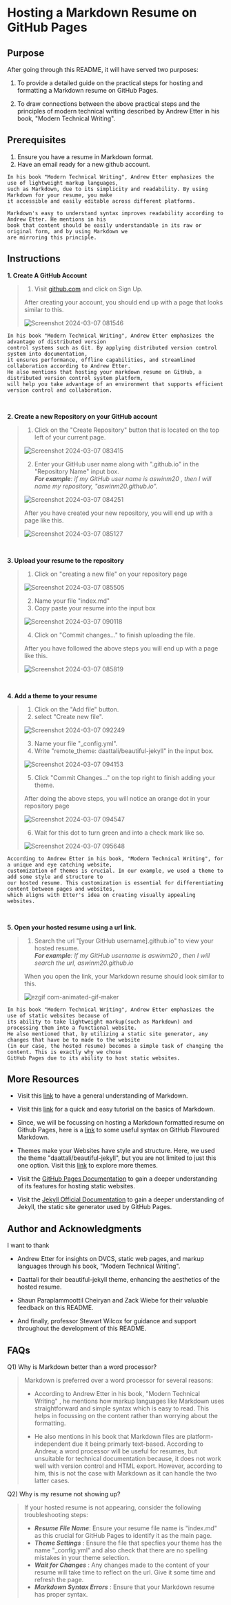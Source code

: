 # Hosting a Markdown Resume on GitHub Pages

## Purpose

After going through this README, it will have served two purposes: 

1. To provide a detailed guide on the practical steps for hosting and formatting a Markdown resume on GitHub Pages.

2. To draw connections between the above practical steps and the principles of modern technical writing described by Andrew Etter in his book, "Modern Technical Writing".

## Prerequisites

1. Ensure you have a resume in Markdown format.
2. Have an email ready for a new github account.


~~~
In his book "Modern Technical Writing", Andrew Etter emphasizes the use of lightweight markup languages,
such as Markdown, due to its simplicity and readability. By using Markdown for your resume, you make
it accessible and easily editable across different platforms. 

Markdown's easy to understand syntax improves readability according to Andrew Etter. He mentions in his
book that content should be easily understandable in its raw or original form, and by using Markdown we
are mirroring this principle. 
~~~


## Instructions

**1. Create A GitHub Account**
> 1. Visit [github.com](https://github.com/) and click on Sign Up.<br>
>
>After creating your account, you should end up with a page that looks similar to this.
>    
> ![Screenshot 2024-03-07 081546](https://github.com/Aswin-Manoj/Aswin-Manoj.github.io/assets/131378919/74059718-40b7-42a3-8eab-8e5a508e8ee0)

```
In his book "Modern Technical Writing", Andrew Etter emphasizes the advantage of distributed version 
control systems such as Git. By applying distributed version control system into documentation, 
it ensures performance, offline capabilities, and streamlined collaboration according to Andrew Etter.
He also mentions that hosting your markdown resume on GitHub, a distributed version control system platform,
will help you take advantage of an environment that supports efficient version control and collaboration.
```


<br>

**2. Create a new Repository on your GitHub account**
> 1. Click on the "Create Repository" button that is located on the top left of your current page.
>    
> ![Screenshot 2024-03-07 083415](https://github.com/Aswin-Manoj/Aswin-Manoj.github.io/assets/131378919/07690590-9bbd-4627-9d27-524b9975db4c)
>
> 2. Enter your GitHub user name along with ".github.io" in the "Repository Name" input box. <br>
>    ***For example**: if my GitHub user name is aswinm20 , then I will name my repository, "aswinm20.github.io".*
>
> ![Screenshot 2024-03-07 084251](https://github.com/Aswin-Manoj/Aswin-Manoj.github.io/assets/131378919/9e3dd4eb-1346-4e99-8d6a-1a89755eaab4)
>
> After you have created your new repository, you will end up with a page like this.
>
> ![Screenshot 2024-03-07 085127](https://github.com/Aswin-Manoj/Aswin-Manoj.github.io/assets/131378919/d033f4e0-bf23-47cf-8e6a-d5639c4db7f1)

<br>

**3. Upload your resume to the repository**
> 1. Click on "creating a new file" on your repository page
>
> ![Screenshot 2024-03-07 085505](https://github.com/Aswin-Manoj/Aswin-Manoj.github.io/assets/131378919/803848de-c067-4c9c-96d6-967984606451)
>
> 2. Name your file "index.md"
> 3. Copy paste your resume into the input box
>
> ![Screenshot 2024-03-07 090118](https://github.com/Aswin-Manoj/Aswin-Manoj.github.io/assets/131378919/3d5a3e33-873e-4b49-a13e-20b9cd74a58f)
>
> 4. Click on "Commit changes..." to finish uploading the file.
>
> After you have followed the above steps you will end up with a page like this.
>
> ![Screenshot 2024-03-07 085819](https://github.com/Aswin-Manoj/Aswin-Manoj.github.io/assets/131378919/990ff441-26fb-48cb-ae46-99b6d898b039)

<br>

**4. Add a theme to your resume**
> 1. Click on the "Add file" button.
> 2. select "Create new file".
>
> ![Screenshot 2024-03-07 092249](https://github.com/Aswin-Manoj/Aswin-Manoj.github.io/assets/131378919/40e72863-0e38-44ce-904f-a242b078ecf8)
>
> 3. Name your file "_config.yml".
> 4. Write "remote_theme: daattali/beautiful-jekyll" in the input box. <br>
> 
> ![Screenshot 2024-03-07 094153](https://github.com/Aswin-Manoj/Aswin-Manoj.github.io/assets/131378919/3ff82899-522a-4e67-97e1-bee040d4be53)
>
> 5. Click "Commit Changes..." on the top right to finish adding your theme.
>
> After doing the above steps, you will notice an orange dot in your repository page
>
> ![Screenshot 2024-03-07 094547](https://github.com/Aswin-Manoj/Aswin-Manoj.github.io/assets/131378919/7dde3509-0e72-46e8-b35a-95e2358b5140)
>
> 6. Wait for this dot to turn green and into a check mark like so.
>
> ![Screenshot 2024-03-07 095648](https://github.com/Aswin-Manoj/Aswin-Manoj.github.io/assets/131378919/0e329ea5-1583-4fdb-9b27-2bf2c5315192)
>

```
According to Andrew Etter in his book, "Modern Technical Writing", for a unique and eye catching website, 
customization of themes is crucial. In our example, we used a theme to add some style and structure to   
our hosted resume. This customization is essential for differentiating content between pages and websites, 
which aligns with Etter's idea on creating visually appealing websites.
```

<br>


**5. Open your hosted resume using a url link.**
> 1. Search the url "[your GitHub username].github.io" to view your hosted resume. <br>
>    ***For example**: If my GitHub username is aswinm20 , then I will search the url, aswinm20.github.io*
>    
> When you open the link, your Markdown resume should look similar to this.
> 
>![ezgif com-animated-gif-maker](https://github.com/aswinm20/aswinm20.github.io/assets/162495676/b2002a12-b467-434c-aae6-3f0c9c47cf73)


```
In his book "Modern Technical Writing", Andrew Etter emphasizes the use of static websites because of 
its ability to take lightweight markup(such as Markdown) and processing them into a functional website. 
He also mentioned that, by utilizing a static site generator, any changes that have be to made to the website 
(in our case, the hosted resume) becomes a simple task of changing the content. This is exactly why we chose 
GitHub Pages due to its ability to host static websites.
```

## More Resources

- Visit this [link](https://www.markdownguide.org/getting-started/) to have a general understanding of Markdown.

- Visit this [link](https://www.markdowntutorial.com/) for a quick and easy tutorial on the basics of Markdown.

- Since, we will be focussing on hosting a Markdown formatted resume on Github Pages, here is a [link](https://docs.github.com/en/get-started/writing-on-github/getting-started-with-writing-and-formatting-on-github/basic-writing-and-formatting-syntax) to some useful syntax on GitHub Flavoured Markdown.

-  Themes make your Websites have style and structure. Here, we used the theme "daattali/beautiful-jekyll", but you are not limited to just this one option. Visit this [link](https://pages.github.com/themes/) to explore more themes.

- Visit the [GitHub Pages Documentation](https://docs.github.com/en/pages) to gain a deeper understanding of its features for hosting static websites.

- Visit the [Jekyll Official Documentation](https://jekyllrb.com/docs/) to gain a deeper understanding of Jekyll, the static site generator used by GitHub Pages.


## Author and Acknowledgments
 I want to thank

- Andrew Etter for insights on DVCS, static web pages, and markup languages through his book, "Modern Technical Writing".

- Daattali for their beautiful-jekyll theme, enhancing the aesthetics of the hosted resume.

- Shaun Paraplammoottil Cheiryan and Zack Wiebe for their valuable feedback on this README.

- And finally, professor Stewart Wilcox for guidance and support throughout the development of this README. 

## FAQs

Q1) Why is Markdown better than a word processor?
> Markdown is preferred over a word processor for several reasons:
>
> - According to Andrew Etter in his book, "Modern Technical Writing" , he mentions how markup languages like Markdown uses straightforward and simple syntax which is easy to read. This helps in focussing on the content rather than worrying about the formatting.
>
> - He also mentions in his book that Markdown files are platform-independent due it being primarly text-based. According to Andrew, a word processor will be useful for resumes, but unsuitable for technical documentation because, it does not work well with version control and HTML export. However, according to him, this is not the case with Markdown as it can handle the two latter cases.

Q2) Why is my resume not showing up?
> If your hosted resume is not appearing, consider the following troubleshooting steps:
>
> - ***Resume File Name***: Ensure your resume file name is "index.md" as this crucial for GitHub Pages to identify it as the main page. <br> 
> - ***Theme Settings*** : Ensure the file that specfies your theme has the name "_config.yml" and also check that there are no spelling mistakes in your theme selection. <br>
> - ***Wait for Changes*** : Any changes made to the content of your resume will take time to reflect on the url. Give it some time and refresh the page.
> - ***Markdown Syntax Errors*** : Ensure that your Markdown resume has proper syntax.
